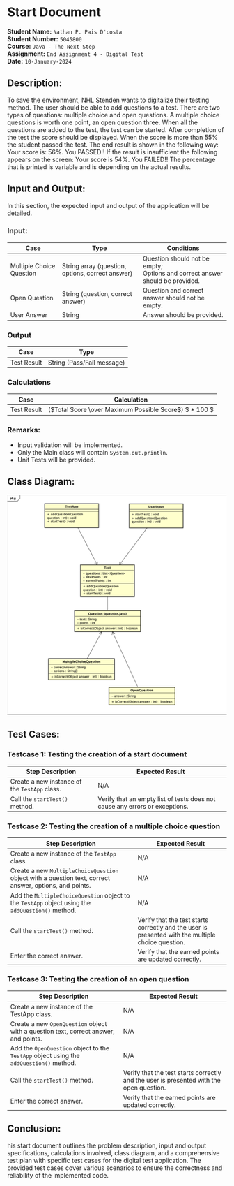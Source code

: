 
# Start Document
**Student Name:** `Nathan P. Pais D'costa` <br>
**Student Number:** `5045800` <br>
**Course:** `Java - The Next Step` <br>
**Assignment:** `End Assignment 4 - Digital Test`<br>
**Date:** `10-January-2024`


## Description:
To save the environment, NHL Stenden wants to digitalize their testing method.
The user should be able to add questions to a test. There are two types of questions: multiple choice and open 
questions. A multiple choice questions is worth one point, an open question three. When all the questions are added to 
the test, the test can be started. After completion of the test the score should be displayed. When the score is more 
than 55% the student passed the test. The end result is shown in the following way: Your score is: 56%. You PASSED!! 
If the result is insufficient the following appears on the screen: Your score is 54%. You FAILED!! The percentage that 
is printed is variable and is depending on the actual results.

## Input and Output:
In this section, the expected input and output of the application will be detailed.

### Input:
| Case                     | Type                                             | Conditions                                                                         |
|--------------------------|--------------------------------------------------|------------------------------------------------------------------------------------|
| Multiple Choice Question | String array (question, options, correct answer) | Question should not be empty; <br/> Options and correct answer should be provided. |
| Open Question            | String (question, correct answer)                | Question and correct answer should not be empty.                                   |
| User Answer              | String                                           | Answer should be provided.                                                         |

### Output

| Case        | Type                       |
|-------------|----------------------------|
| Test Result | String (Pass/Fail message) |

### Calculations

| Case        | Calculation                                            |
|-------------|--------------------------------------------------------|
| Test Result | ($Total Score \over Maximum Possible Score$) $ * 100 $ |

### Remarks:
* Input validation will be implemented.
* Only the Main class will contain `System.out.println`.
* Unit Tests will be provided.

##  Class Diagram:
![Class Diagram](./Resources/ClassDiagram.png)

## Test Cases:

### Testcase 1: Testing the creation of a start document

| Step Description                              | Expected Result                                                             |
|-----------------------------------------------|-----------------------------------------------------------------------------|
| Create a new instance of the `TestApp` class. | N/A                                                                         |
| Call the `startTest()` method.                | Verify that an empty list of tests does not cause any errors or exceptions. |

### Testcase 2: Testing the creation of a multiple choice question

| Step Description                                                                                        | 	Expected Result                                                                                   |
|---------------------------------------------------------------------------------------------------------|----------------------------------------------------------------------------------------------------|
| Create a new instance of the `TestApp` class.                                                           | N/A                                                                                                |
| Create a new `MultipleChoiceQuestion` object with a question text, correct answer, options, and points. | N/A                                                                                                |
| Add the `MultipleChoiceQuestion` object to the `TestApp` object using the `addQuestion()` method.       | N/A                                                                                                |
| Call the `startTest()` method.                                                                          | Verify that the test starts correctly and the user is presented with the multiple choice question. |
| Enter the correct answer.                                                                               | Verify that the earned points are updated correctly.                                               |

### Testcase 3: Testing the creation of an open question

| Step Description                                                                        | 	Expected Result                                                                        |
|-----------------------------------------------------------------------------------------|-----------------------------------------------------------------------------------------|
| Create a new instance of the TestApp class.                                             | N/A                                                                                     |
| Create a new `OpenQuestion` object with a question text, correct answer, and points.    | N/A                                                                                     |
| Add the `OpenQuestion` object to the `TestApp` object using the `addQuestion()` method. | N/A                                                                                     |
| Call the `startTest()` method.                                                          | Verify that the test starts correctly and the user is presented with the open question. |
| Enter the correct answer.                                                               | Verify that the earned points are updated correctly.                                    |

## Conclusion:
his start document outlines the problem description, input and output specifications, calculations involved, class
diagram, and a comprehensive test plan with specific test cases for the digital test application. The provided test
cases cover various scenarios to ensure the correctness and reliability of the implemented code.

